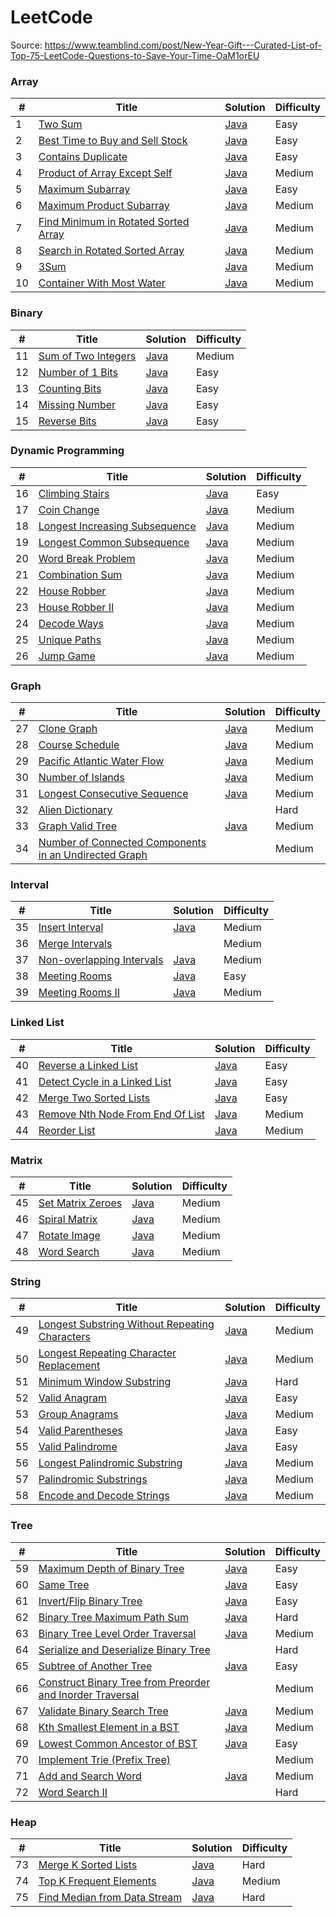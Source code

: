 
LeetCode
========

Source: https://www.teamblind.com/post/New-Year-Gift---Curated-List-of-Top-75-LeetCode-Questions-to-Save-Your-Time-OaM1orEU

### Array

| # | Title | Solution | Difficulty |
|---| ----- | -------- | ---------- |
|1|[Two Sum](https://leetcode.com/problems/two-sum/) |[Java](./src/main/problems/array/TwoSum.java)|Easy|
|2|[Best Time to Buy and Sell Stock](https://leetcode.com/problems/best-time-to-buy-and-sell-stock/) |[Java](./src/main/problems/array/BestTimeToBuyAndSellStock.java)|Easy|
|3|[Contains Duplicate](https://leetcode.com/problems/contains-duplicate/) |[Java](./src/main/problems/array/ContainsDuplicate.java)|Easy|
|4|[Product of Array Except Self](https://leetcode.com/problems/product-of-array-except-self/) |[Java](./src/main/problems/array/ProductOfArrayExceptSelf.java)|Medium|
|5|[Maximum Subarray](https://leetcode.com/problems/maximum-subarray/) |[Java](./src/main/problems/array/MaximumSubarray.java)|Easy|
|6|[Maximum Product Subarray](https://leetcode.com/problems/maximum-product-subarray/) |[Java](./src/main/problems/array//MaximumProductSubarray.java)|Medium|
|7|[Find Minimum in Rotated Sorted Array](https://leetcode.com/problems/find-minimum-in-rotated-sorted-array/) |[Java](./src/main/problems/array/FindMinimumInRotatedSortedArray.java)|Medium|
|8|[Search in Rotated Sorted Array](https://leetcode.com/problems/search-in-rotated-sorted-array/) |[Java](./src/main/problems/array/SearchInRotatedSortedArray.java)|Medium|
|9|[3Sum](https://leetcode.com/problems/3sum/) |[Java](./src/main/problems/array/ThreeSum.java)|Medium|
|10|[Container With Most Water](https://leetcode.com/problems/container-with-most-water/) |[Java](./src/main/problems/array/ContainerWithMostWater.java)|Medium|

### Binary


| # | Title | Solution | Difficulty |
|---| ----- | -------- | ---------- |
|11|[Sum of Two Integers](https://leetcode.com/problems/sum-of-two-integers/) |[Java](./src/main/problems/binary/SumOfTwoIntegers.java)|Medium|
|12|[Number of 1 Bits](https://leetcode.com/problems/number-of-1-bits/) |[Java](./src/main/problems/binary/NumberOfOneBits.java)|Easy|
|13|[Counting Bits](https://leetcode.com/problems/counting-bits/) |[Java](./src/main/problems/binary/CountingBits.java)|Easy|
|14|[Missing Number](https://leetcode.com/problems/missing-number/) |[Java](./src/main/problems/binary/MissingNumber.java)|Easy|
|15|[Reverse Bits](https://leetcode.com/problems/reverse-bits/) |[Java](./src/main/problems/binary/ReverseBits.java)|Easy|

### Dynamic Programming 

| # | Title | Solution | Difficulty |
|---| ----- | -------- | ---------- |
|16|[Climbing Stairs](https://leetcode.com/problems/climbing-stairs/) |[Java](./src/main/problems/dp/ClimbingStairs.java)|Easy|
|17|[Coin Change](https://leetcode.com/problems/coin-change/) |[Java](./src/main/problems/dp/CoinChange.java)|Medium|
|18|[Longest Increasing Subsequence](https://leetcode.com/problems/longest-increasing-subsequence/) |[Java](./src/main/problems/dp/LongestIncreasingSubsequence.java)|Medium|
|19|[Longest Common Subsequence](https://leetcode.com/problems/longest-common-subsequence/) |[Java](./src/main/problems/dp/LongestCommonSubsequence.java)|Medium|
|20|[Word Break Problem](https://leetcode.com/problems/word-break/) |[Java](./src/main/problems/dp/WordBreak.java)|Medium|
|21|[Combination Sum](https://leetcode.com/problems/combination-sum-iv/) |[Java](./src/main/problems/dp/CombinationSumIV.java)|Medium|
|22|[House Robber](https://leetcode.com/problems/house-robber/) |[Java](./src/main/problems/dp/HouseRobber.java)|Medium|
|23|[House Robber II](https://leetcode.com/problems/house-robber-ii/) |[Java](./src/main/problems/dp/HouseRobberII.java)|Medium|
|24|[Decode Ways](https://leetcode.com/problems/decode-ways/) |[Java](./src/main/problems/dp/DecodeWays.java)|Medium|
|25|[Unique Paths](https://leetcode.com/problems/unique-paths/) |[Java](./src/main/problems/dp/UniquePaths.java)|Medium|
|26|[Jump Game](https://leetcode.com/problems/jump-game/) |[Java](./src/main/problems/dp/JumpGame.java)|Medium|

### Graph

| # | Title | Solution | Difficulty |
|---| ----- | -------- | ---------- |
|27|[Clone Graph](https://leetcode.com/problems/clone-graph/) |[Java](./src/main/problems/graph/CloneGraph.java)|Medium|
|28|[Course Schedule](https://leetcode.com/problems/course-schedule/) |[Java](./src/main/problems/graph/CourseSchedule.java)|Medium|
|29|[Pacific Atlantic Water Flow](https://leetcode.com/problems/pacific-atlantic-water-flow/) |[Java](./src/main/problems/graph/PacificAtlanticWaterFlow.java)|Medium|
|30|[Number of Islands](https://leetcode.com/problems/number-of-islands/) |[Java](./src/main/problems/graph/NumberOfIslands.java)|Medium|
|31|[Longest Consecutive Sequence](https://leetcode.com/problems/longest-consecutive-sequence/) |[Java](./src/main/problems/graph/LongestConsecutiveSequence.java)|Medium|
|32|[Alien Dictionary](https://leetcode.com/problems/alien-dictionary/) | |Hard|
|33|[Graph Valid Tree](https://leetcode.com/problems/graph-valid-tree/) |[Java](./src/main/problems/graph/GraphValidTree.java)|Medium|
|34|[Number of Connected Components in an Undirected Graph](https://leetcode.com/problems/number-of-connected-components-in-an-undirected-graph/) | |Medium|

### Interval

| # | Title | Solution | Difficulty |
|---| ----- | -------- | ---------- |
|35|[Insert Interval](https://leetcode.com/problems/insert-interval/) |[Java](./src/main/problems/interval/InsertInterval.java)|Medium|
|36|[Merge Intervals](https://leetcode.com/problems/merge-intervals/) | |Medium|
|37|[Non-overlapping Intervals](https://leetcode.com/problems/non-overlapping-intervals/) |[Java](./src/main/problems/interval/NonOverlappingIntervals.java)|Medium|
|38|[Meeting Rooms](https://leetcode.com/problems/meeting-rooms/) |[Java](./src/main/problems/interval/MeetingRooms.java)|Easy|
|39|[Meeting Rooms II](https://leetcode.com/problems/meeting-rooms-ii/) |[Java](./src/main/problems/interval/MeetingRoomsII.java)|Medium|

### Linked List

| # | Title | Solution | Difficulty |
|---| ----- | -------- | ---------- |
|40|[Reverse a Linked List](https://leetcode.com/problems/reverse-linked-list/) |[Java](./src/main/problems/linkedlist/ReverseLinkedList.java)|Easy|
|41|[Detect Cycle in a Linked List](https://leetcode.com/problems/linked-list-cycle/) |[Java](./src/main/problems/linkedlist/DetectCycleInALinkedList.java)|Easy|
|42|[Merge Two Sorted Lists](https://leetcode.com/problems/merge-two-sorted-lists/) |[Java](./src/main/problems/linkedlist/MergeTwoSortedLists.java)|Easy|
|43|[Remove Nth Node From End Of List](https://leetcode.com/problems/remove-nth-node-from-end-of-list/) |[Java](./src/main/problems/linkedlist/RemoveNthNodeFromEndOfList.java)|Medium|
|44|[Reorder List](https://leetcode.com/problems/reorder-list/) |[Java](./src/main/problems/linkedlist/ReorderList.java)|Medium|

### Matrix

| # | Title | Solution | Difficulty |
|---| ----- | -------- | ---------- |
|45|[Set Matrix Zeroes](https://leetcode.com/problems/set-matrix-zeroes/) |[Java](./src/main/problems/matrix/SetMatrixZeros.java)|Medium|
|46|[Spiral Matrix](https://leetcode.com/problems/spiral-matrix/) |[Java](./src/main/problems/matrix/SpiralMatrix.java)|Medium|
|47|[Rotate Image](https://leetcode.com/problems/rotate-image/) |[Java](./src/main/problems/matrix/RotateImage.java)|Medium|
|48|[Word Search](https://leetcode.com/problems/word-search/) |[Java](./src/main/problems/matrix/WordSearch.java)|Medium|

### String

| # | Title | Solution | Difficulty |
|---| ----- | -------- | ---------- |
|49|[Longest Substring Without Repeating Characters](https://leetcode.com/problems/longest-substring-without-repeating-characters/) |[Java](./src/main/problems/string/LongestSubstringWithoutRepeatingCharacters.java)|Medium|
|50|[Longest Repeating Character Replacement](https://leetcode.com/problems/longest-repeating-character-replacement/) |[Java](./src/main/problems/string/LongestRepeatingCharacterReplacement.java)|Medium|
|51|[Minimum Window Substring](https://leetcode.com/problems/minimum-window-substring/) |[Java](./src/main/problems/string/MinimumWindowSubstring.java)|Hard|
|52|[Valid Anagram](https://leetcode.com/problems/valid-anagram/) |[Java](./src/main/problems/string/ValidAnagram.java)|Easy|
|53|[Group Anagrams](https://leetcode.com/problems/group-anagrams/) |[Java](./src/main/problems/string/GroupAnagrams.java)|Medium|
|54|[Valid Parentheses](https://leetcode.com/problems/valid-parentheses/) |[Java](./src/main/problems/string/ValidParentheses.java)|Easy|
|55|[Valid Palindrome](https://leetcode.com/problems/valid-palindrome/) |[Java](./src/main/problems/string/ValidPalindrome.java)|Easy|
|56|[Longest Palindromic Substring](https://leetcode.com/problems/longest-palindromic-substring/) |[Java](./src/main/problems/string/LongestPalindromicSubstring.java)|Medium|
|57|[Palindromic Substrings](https://leetcode.com/problems/palindromic-substrings/) |[Java](./src/main/problems/string/PalindromicSubstrings.java)|Medium|
|58|[Encode and Decode Strings](https://leetcode.com/problems/encode-and-decode-strings/) |[Java](./src/main/problems/string/EncodeAndDecodeStrings.java)|Medium|

### Tree

| # | Title | Solution | Difficulty |
|---| ----- | -------- | ---------- |
|59|[Maximum Depth of Binary Tree](https://leetcode.com/problems/maximum-depth-of-binary-tree/) |[Java](./src/main/problems/tree/MaximumDepthOfBinaryTree.java)|Easy|
|60|[Same Tree](https://leetcode.com/problems/same-tree/) |[Java](./src/main/problems/tree/SameTree.java)|Easy|
|61|[Invert/Flip Binary Tree](https://leetcode.com/problems/invert-binary-tree/) |[Java](./src/main/problems/tree/InvertBinaryTree.java)|Easy|
|62|[Binary Tree Maximum Path Sum](https://leetcode.com/problems/binary-tree-maximum-path-sum/) |[Java](./src/main/problems/tree/BinaryTreeMaximumPathSum.java)|Hard|
|63|[Binary Tree Level Order Traversal](https://leetcode.com/problems/binary-tree-level-order-traversal/) |[Java](./src/main/problems/tree/BinaryTreeLevelOrderTraversal.java)|Medium|
|64|[Serialize and Deserialize Binary Tree](https://leetcode.com/problems/serialize-and-deserialize-binary-tree/) | |Hard|
|65|[Subtree of Another Tree](https://leetcode.com/problems/subtree-of-another-tree/) |[Java](./src/main/problems/tree/SubtreeOfAnotherTree.java)|Easy|
|66|[Construct Binary Tree from Preorder and Inorder Traversal](https://leetcode.com/problems/construct-binary-tree-from-preorder-and-inorder-traversal/) | |Medium|
|67|[Validate Binary Search Tree](https://leetcode.com/problems/validate-binary-search-tree/) |[Java](./src/main/problems/tree/ValidateBinarySearchTree.java)|Medium|
|68|[Kth Smallest Element in a BST](https://leetcode.com/problems/kth-smallest-element-in-a-bst/) |[Java](./src/main/problems/tree/KthSmallestElementInBinaryTree.java)|Medium|
|69|[Lowest Common Ancestor of BST](https://leetcode.com/problems/lowest-common-ancestor-of-a-binary-search-tree/) |[Java](./src/main/problems/tree/LowestCommonAncestorOfBinarySearchTree.java)|Easy|
|70|[Implement Trie (Prefix Tree)](https://leetcode.com/problems/implement-trie-prefix-tree/) | |Medium|
|71|[Add and Search Word](https://leetcode.com/problems/add-and-search-word-data-structure-design/) |[Java](./src/main/problems/tree/AddAndSearchWord.java)|Medium|
|72|[Word Search II](https://leetcode.com/problems/word-search-ii/) | |Hard|

### Heap

| # | Title | Solution | Difficulty |
|---| ----- | -------- | ---------- |
|73|[Merge K Sorted Lists](https://leetcode.com/problems/merge-k-sorted-lists/) |[Java](./src/main/problems/heap/MergeKSortedLists.java)|Hard|
|74|[Top K Frequent Elements](https://leetcode.com/problems/top-k-frequent-elements/) |[Java](./src/main/problems/heap/TopKFrequentElements.java)|Medium|
|75|[Find Median from Data Stream](https://leetcode.com/problems/find-median-from-data-stream/) |[Java](./src/main/problems/heap/FindMedianFromDataStream.java)|Hard|
